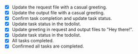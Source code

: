 - [x] Update the request file with a casual greeting.
- [x] Update the output file with a casual greeting.
- [x] Confirm task completion and update task status.
- [x] Update task status in the todolist.
- [x] Update greeting in request and output files to "Hey there!".
- [x] Update task status in the todolist.
- [x] All tasks completed.
- [x] Confirmed all tasks are completed.
